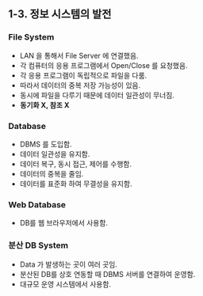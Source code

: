 ## 1-3. 정보 시스템의 발전

### File System

- LAN 을 통해서 File Server 에 연결했음.
- 각 컴퓨터의 응용 프로그램에서 Open/Close 를 요청했음.
- 각 응용 프로그램이 독립적으로 파일을 다룸.
- 따라서 데이터의 중복 저장 가능성이 있음.
- 동시에 파일을 다루기 때문에 데이터 일관성이 무너짐.
- **동기화 X, 참조 X**

### Database

- DBMS 를 도입함.
- 데이터 일관성을 유지함.
- 데이터 복구, 동시 접근, 제어를 수행함.
- 데이터의 중복을 줄임.
- 데이터를 표준화 하여 무결성을 유지함.

### Web Database

- DB를 웹 브라우저에서 사용함.

### 분산 DB System

- Data 가 발생하는 곳이 여러 곳임.
- 분산된 DB를 상호 연동할 때 DBMS 서버를 연결하여 운영함.
- 대규모 운영 시스템에서 사용함.
